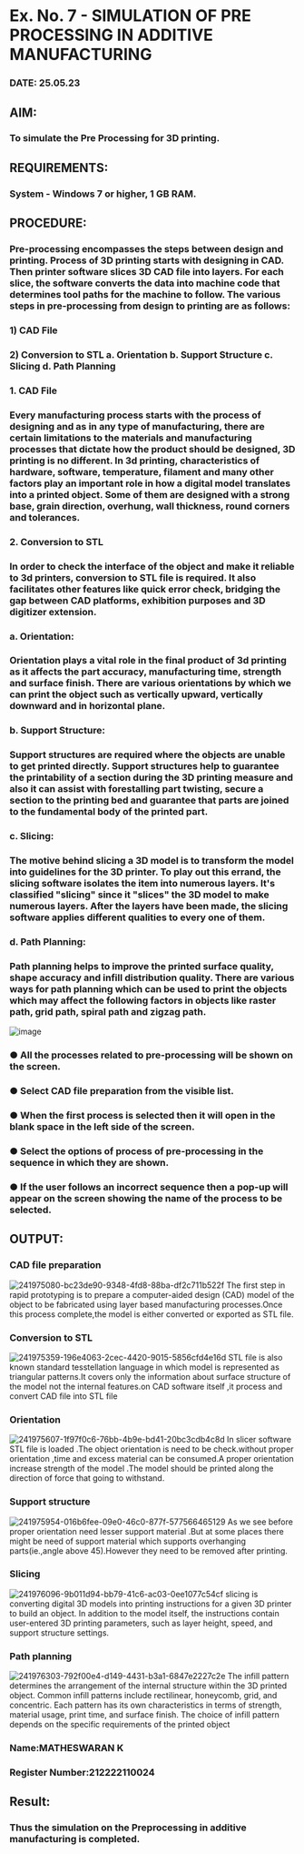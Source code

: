 # Ex. No. 7 - SIMULATION OF PRE PROCESSING IN ADDITIVE MANUFACTURING
### DATE: 25.05.23
## AIM:
### To simulate the Pre Processing for 3D printing.

## REQUIREMENTS:
### System - Windows 7 or higher, 1 GB RAM.

## PROCEDURE:
### Pre-processing encompasses the steps between design and printing. Process of 3D printing starts with designing in CAD. Then printer software slices 3D CAD file into layers. For each slice, the software converts the data into machine code that determines tool paths for the machine to follow. The various steps in pre-processing from design to printing are as follows:

### 1)	CAD File
### 2)	Conversion to STL a. Orientation b. Support Structure c. Slicing d. Path Planning

### 1. CAD File
### Every manufacturing process starts with the process of designing and as in any type of manufacturing, there are certain limitations to the materials and manufacturing processes that dictate how the product should be designed, 3D printing is no different. In 3d printing, characteristics of hardware, software, temperature, filament and many other factors play an important role in how a digital model translates into a printed object. Some of them are designed with a strong base, grain direction, overhung, wall thickness, round corners and tolerances.

### 2. Conversion to STL
### In order to check the interface of the object and make it reliable to 3d printers, conversion to STL file is required. It also facilitates other features like quick error check, bridging the gap between CAD platforms, exhibition purposes and 3D digitizer extension.

### a. Orientation:
### Orientation plays a vital role in the final product of 3d printing as it affects the part accuracy, manufacturing time, strength and surface finish. There are various orientations by which we can print the object such as vertically upward, vertically downward and in horizontal plane.

### b. Support Structure:
### Support structures are required where the objects are unable to get printed directly. Support structures help to guarantee the printability of a section during the 3D printing measure and also it can assist with forestalling part twisting, secure a section to the printing bed and guarantee that parts are joined to the fundamental body of the printed part.

### c. Slicing:
### The motive behind slicing a 3D model is to transform the model into guidelines for the 3D printer. To play out this errand, the slicing software isolates the item into numerous layers. It's classified "slicing" since it "slices" the 3D model to make numerous layers. After the layers have been made, the slicing software applies different qualities to every one of them.

### d. Path Planning:
### Path planning helps to improve the printed surface quality, shape accuracy and infill distribution quality. There are various ways for path planning which can be used to print the objects which may affect the following factors in objects like raster path, grid path, spiral path and zigzag path.

![image](https://github.com/Sellakumar1987/Ex.-No.-7---SIMULATION-OF-PRE--PROCESSING-IN-ADDITIVE-MANUFACTURING/assets/113594316/baef8515-67d7-4c96-accc-4ee88035c9e7)

### ●	All the processes related to pre-processing will be shown on the screen.
### ●	Select CAD file preparation from the visible list.
### ●	When the first process is selected then it will open in the blank space in the left side of the screen.
### ●	Select the options of process of pre-processing in the sequence in which they are shown.
### ●	If the user follows an incorrect sequence then a pop-up will appear on the screen showing the name of the process to be selected.

## OUTPUT:
### CAD file preparation
![241975080-bc23de90-9348-4fd8-88ba-df2c711b522f](https://github.com/mathes6112004/Ex.-No.-7---SIMULATION-OF-PRE--PROCESSING-IN-ADDITIVE-MANUFACTURING/assets/119477782/63f7c6f0-7baf-4e54-bffa-b993ca6dd3a1)
The first step in rapid prototyping is to prepare a computer-aided design (CAD) model of the object to be fabricated using layer based manufacturing processes.Once this process complete,the model is either converted or exported as STL  file.
### Conversion to STL
![241975359-196e4063-2cec-4420-9015-5856cfd4e16d](https://github.com/mathes6112004/Ex.-No.-7---SIMULATION-OF-PRE--PROCESSING-IN-ADDITIVE-MANUFACTURING/assets/119477782/d480d177-1857-4309-9767-cf3783c7cb35)
STL file is also known standard tesstellation language in which model is represented as triangular patterns.It covers only the information about surface structure of the model not the internal features.on CAD software itself ,it process and convert CAD file into STL  file
### Orientation
![241975607-1f97f0c6-76bb-4b9e-bd41-20bc3cdb4c8d](https://github.com/mathes6112004/Ex.-No.-7---SIMULATION-OF-PRE--PROCESSING-IN-ADDITIVE-MANUFACTURING/assets/119477782/1fece459-b475-4a98-924d-c1d71bc00346)
In slicer software STL file is loaded .The object orientation is need to be check.without proper orientation ,time and excess material can be consumed.A proper orientation increase strength of the model .The model should be printed along the direction of force that going to withstand.
### Support structure
![241975954-016b6fee-09e0-46c0-877f-577566465129](https://github.com/mathes6112004/Ex.-No.-7---SIMULATION-OF-PRE--PROCESSING-IN-ADDITIVE-MANUFACTURING/assets/119477782/f154549f-9728-432c-8350-dce66679a3f4)
As we see before proper orientation need lesser support material .But at some places there might be need of support material which supports overhanging parts(ie.,angle above 45).However they need to be removed after printing.
### Slicing
![241976096-9b011d94-bb79-41c6-ac03-0ee1077c54cf](https://github.com/mathes6112004/Ex.-No.-7---SIMULATION-OF-PRE--PROCESSING-IN-ADDITIVE-MANUFACTURING/assets/119477782/7e5c2310-27d8-486e-9e07-d1300d7c4ef6)
slicing is converting digital 3D models into printing instructions for a given 3D printer to build an object. In addition to the model itself, the instructions contain user-entered 3D printing parameters, such as layer height, speed, and support structure settings.
### Path planning
![241976303-792f00e4-d149-4431-b3a1-6847e2227c2e](https://github.com/mathes6112004/Ex.-No.-7---SIMULATION-OF-PRE--PROCESSING-IN-ADDITIVE-MANUFACTURING/assets/119477782/cbe580b7-157d-43de-b105-f37187c535b5)
The infill pattern determines the arrangement of the internal structure within the 3D printed object. Common infill patterns include rectilinear, honeycomb, grid, and concentric. Each pattern has its own characteristics in terms of strength, material usage, print time, and surface finish. The choice of infill pattern depends on the specific requirements of the printed object

### Name:MATHESWARAN K
### Register Number:212222110024

## Result: 
### Thus the simulation on the Preprocessing in additive manufacturing is completed.

